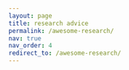 ```yaml
---
layout: page
title: research advice
permalink: /awesome-research/
nav: true
nav_order: 4
redirect_to: /awesome-research/
---
```

